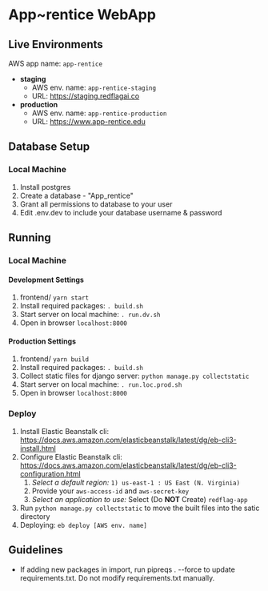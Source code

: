# App~rentice WebApp

## Live Environments
AWS app name: `app-rentice`
- **staging**
  - AWS env. name: `app-rentice-staging`
  - URL: https://staging.redflagai.co
- **production**
  - AWS env. name: `app-rentice-production`
  - URL: https://www.app-rentice.edu

## Database Setup
### Local Machine
1. Install postgres
2. Create a database - "App_rentice"
3. Grant all permissions to database to your user
4. Edit .env.dev to include your database username & password

## Running
### Local Machine
#### Development Settings 

1. frontend/ `yarn start`
2. Install required packages: `. build.sh`
3. Start server on local machine: `. run.dv.sh`
4. Open in browser `localhost:8000`

#### Production Settings 

1. frontend/ `yarn build`
2. Install required packages: `. build.sh`
3. Collect static files for django server: `python manage.py collectstatic`
4. Start server on local machine: `. run.loc.prod.sh`
5. Open in browser `localhost:8000`

### Deploy
1. Install Elastic Beanstalk cli: https://docs.aws.amazon.com/elasticbeanstalk/latest/dg/eb-cli3-install.html
2. Configure Elastic Beanstalk cli: https://docs.aws.amazon.com/elasticbeanstalk/latest/dg/eb-cli3-configuration.html
    1. *Select a default region:* `1) us-east-1 : US East (N. Virginia)`
    2. Provide your `aws-access-id` and `aws-secret-key`
    3. *Select an application to use:* Select (Do **NOT** Create) `redflag-app`
3. Run `python manage.py collectstatic` to move the built files into the satic directory
4. Deploying: `eb deploy [AWS env. name]`

## Guidelines
- If adding new packages in import, run pipreqs . --force to update requirements.txt. Do not modify requirements.txt manually.
